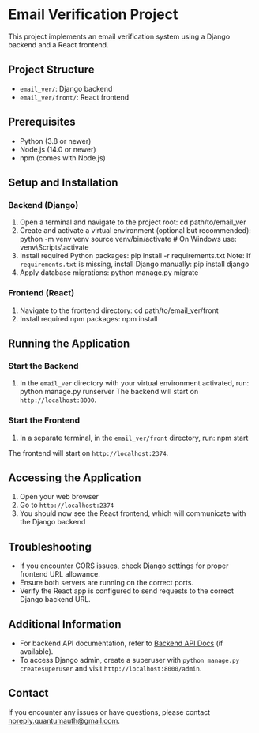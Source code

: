 # Email Verification Project

This project implements an email verification system using a Django backend and a React frontend.

## Project Structure
- `email_ver/`: Django backend
- `email_ver/front/`: React frontend

## Prerequisites
- Python (3.8 or newer)
- Node.js (14.0 or newer)
- npm (comes with Node.js)

## Setup and Installation

### Backend (Django)
1. Open a terminal and navigate to the project root:
        cd path/to/email_ver
2. Create and activate a virtual environment (optional but recommended):
        python -m venv venv
        source venv/bin/activate  # On Windows use: venv\Scripts\activate
3. Install required Python packages:
        pip install -r requirements.txt
Note: If `requirements.txt` is missing, install Django manually:
        pip install django
4. Apply database migrations:
        python manage.py migrate


### Frontend (React)
1. Navigate to the frontend directory:
        cd path/to/email_ver/front
2. Install required npm packages:
        npm install


## Running the Application

### Start the Backend
1. In the `email_ver` directory with your virtual environment activated, run:
        python manage.py runserver
The backend will start on `http://localhost:8000`.

### Start the Frontend
1. In a separate terminal, in the `email_ver/front` directory, run:
        npm start

The frontend will start on `http://localhost:2374`.

## Accessing the Application
1. Open your web browser
2. Go to `http://localhost:2374`
3. You should now see the React frontend, which will communicate with the Django backend

## Troubleshooting
- If you encounter CORS issues, check Django settings for proper frontend URL allowance.
- Ensure both servers are running on the correct ports.
- Verify the React app is configured to send requests to the correct Django backend URL.

## Additional Information
- For backend API documentation, refer to [Backend API Docs](link-to-your-api-docs) (if available).
- To access Django admin, create a superuser with `python manage.py createsuperuser` and visit `http://localhost:8000/admin`.

## Contact
If you encounter any issues or have questions, please contact noreply.quantumauth@gmail.com.